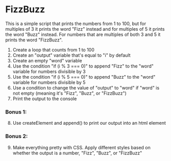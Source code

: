 # FizzBuzz

This is a simple script that prints the numbers from 1 to 100, but for multiples of 3 it prints the word "Fizz" instead and for multiples of 5 it prints the word "Buzz" instead. For numbers that are multiples of both 3 and 5 it prints the word "FizzBuzz".

1. Create a loop that counts from 1 to 100 
2. Create an "output" variable that's equal to "i" by default 
3. Create an empty "word" variable  
4. Use the condition "if (i % 3 === 0)" to append "Fizz" to the "word" variable for numbers divisible by 3  
5. Use the condition "if (i % 5 === 0)" to append "Buzz" to the "word" variable for numbers divisible by 5  
6. Use a condition to change the value of "output" to "word" if "word" is not empty (meaning it's "Fizz", "Buzz", or "FizzBuzz")
7. Print the output to the console

### Bonus 1:

8. Use createElement and append() to print our output into an html element

### Bonus 2:

9. Make everything pretty with CSS. Apply different styles based on whether the output is a number, "Fizz", "Buzz", or "FizzBuzz"